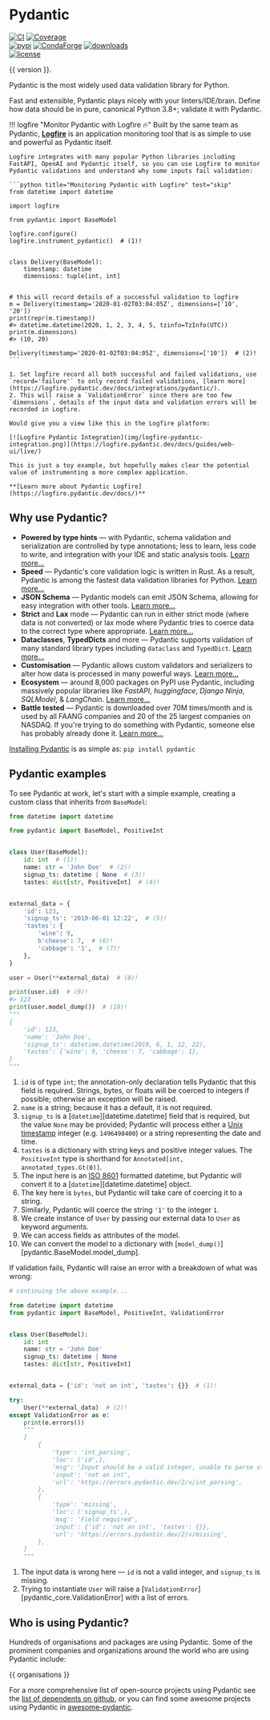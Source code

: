 # Pydantic

[![CI](https://img.shields.io/github/actions/workflow/status/pydantic/pydantic/ci.yml?branch=main&logo=github&label=CI)](https://github.com/pydantic/pydantic/actions?query=event%3Apush+branch%3Amain+workflow%3ACI)
[![Coverage](https://coverage-badge.samuelcolvin.workers.dev/pydantic/pydantic.svg)](https://github.com/pydantic/pydantic/actions?query=event%3Apush+branch%3Amain+workflow%3ACI)<br>
[![pypi](https://img.shields.io/pypi/v/pydantic.svg)](https://pypi.python.org/pypi/pydantic)
[![CondaForge](https://img.shields.io/conda/v/conda-forge/pydantic.svg)](https://anaconda.org/conda-forge/pydantic)
[![downloads](https://static.pepy.tech/badge/pydantic/month)](https://pepy.tech/project/pydantic)<br>
[![license](https://img.shields.io/github/license/pydantic/pydantic.svg)](https://github.com/pydantic/pydantic/blob/main/LICENSE)

{{ version }}.

Pydantic is the most widely used data validation library for Python.

Fast and extensible, Pydantic plays nicely with your linters/IDE/brain. Define how data should be in pure, canonical Python 3.8+; validate it with Pydantic.

!!! logfire "Monitor Pydantic with Logfire :fire:"
    Built by the same team as Pydantic, **[Logfire](https://pydantic.dev/logfire)** is an application monitoring tool that is as simple to use and powerful as Pydantic itself.

    Logfire integrates with many popular Python libraries including FastAPI, OpenAI and Pydantic itself, so you can use Logfire to monitor Pydantic validations and understand why some inputs fail validation:

    ```python title="Monitoring Pydantic with Logfire" test="skip"
    from datetime import datetime

    import logfire

    from pydantic import BaseModel

    logfire.configure()
    logfire.instrument_pydantic()  # (1)!


    class Delivery(BaseModel):
        timestamp: datetime
        dimensions: tuple[int, int]


    # this will record details of a successful validation to logfire
    m = Delivery(timestamp='2020-01-02T03:04:05Z', dimensions=['10', '20'])
    print(repr(m.timestamp))
    #> datetime.datetime(2020, 1, 2, 3, 4, 5, tzinfo=TzInfo(UTC))
    print(m.dimensions)
    #> (10, 20)

    Delivery(timestamp='2020-01-02T03:04:05Z', dimensions=['10'])  # (2)!
    ```

    1. Set logfire record all both successful and failed validations, use `record='failure'` to only record failed validations, [learn more](https://logfire.pydantic.dev/docs/integrations/pydantic/).
    2. This will raise a `ValidationError` since there are too few `dimensions`, details of the input data and validation errors will be recorded in Logfire.

    Would give you a view like this in the Logfire platform:

    [![Logfire Pydantic Integration](img/logfire-pydantic-integration.png)](https://logfire.pydantic.dev/docs/guides/web-ui/live/)

    This is just a toy example, but hopefully makes clear the potential value of instrumenting a more complex application.

    **[Learn more about Pydantic Logfire](https://logfire.pydantic.dev/docs/)**


## Why use Pydantic?

- **Powered by type hints** &mdash; with Pydantic, schema validation and serialization are controlled by type annotations; less to learn, less code to write, and integration with your IDE and static analysis tools. [Learn more…](why.md#type-hints)
- **Speed** &mdash; Pydantic's core validation logic is written in Rust. As a result, Pydantic is among the fastest data validation libraries for Python. [Learn more…](why.md#performance)
- **JSON Schema** &mdash; Pydantic models can emit JSON Schema, allowing for easy integration with other tools. [Learn more…](why.md#json-schema)
- **Strict** and **Lax** mode &mdash; Pydantic can run in either strict mode (where data is not converted) or lax mode where Pydantic tries to coerce data to the correct type where appropriate. [Learn more…](why.md#strict-lax)
- **Dataclasses**, **TypedDicts** and more &mdash; Pydantic supports validation of many standard library types including `dataclass` and `TypedDict`. [Learn more…](why.md#dataclasses-typeddict-more)
- **Customisation** &mdash; Pydantic allows custom validators and serializers to alter how data is processed in many powerful ways. [Learn more…](why.md#customisation)
- **Ecosystem** &mdash; around 8,000 packages on PyPI use Pydantic, including massively popular libraries like
  _FastAPI_, _huggingface_, _Django Ninja_, _SQLModel_, & _LangChain_. [Learn more…](why.md#ecosystem)
- **Battle tested** &mdash; Pydantic is downloaded over 70M times/month and is used by all FAANG companies and 20 of the 25 largest companies on NASDAQ. If you're trying to do something with Pydantic, someone else has probably already done it. [Learn more…](why.md#using-pydantic)

[Installing Pydantic](install.md) is as simple as: `pip install pydantic`

## Pydantic examples

To see Pydantic at work, let's start with a simple example, creating a custom class that inherits from `BaseModel`:

```python upgrade="skip" title="Validation Successful" requires="3.10"
from datetime import datetime

from pydantic import BaseModel, PositiveInt


class User(BaseModel):
    id: int  # (1)!
    name: str = 'John Doe'  # (2)!
    signup_ts: datetime | None  # (3)!
    tastes: dict[str, PositiveInt]  # (4)!


external_data = {
    'id': 123,
    'signup_ts': '2019-06-01 12:22',  # (5)!
    'tastes': {
        'wine': 9,
        b'cheese': 7,  # (6)!
        'cabbage': '1',  # (7)!
    },
}

user = User(**external_data)  # (8)!

print(user.id)  # (9)!
#> 123
print(user.model_dump())  # (10)!
"""
{
    'id': 123,
    'name': 'John Doe',
    'signup_ts': datetime.datetime(2019, 6, 1, 12, 22),
    'tastes': {'wine': 9, 'cheese': 7, 'cabbage': 1},
}
"""
```

1. `id` is of type `int`; the annotation-only declaration tells Pydantic that this field is required. Strings,
   bytes, or floats will be coerced to integers if possible; otherwise an exception will be raised.
2. `name` is a string; because it has a default, it is not required.
3. `signup_ts` is a [`datetime`][datetime.datetime] field that is required, but the value `None` may be provided;
   Pydantic will process either a [Unix timestamp](https://en.wikipedia.org/wiki/Unix_time) integer (e.g. `1496498400`)
   or a string representing the date and time.
4. `tastes` is a dictionary with string keys and positive integer values. The `PositiveInt` type is
   shorthand for `Annotated[int, annotated_types.Gt(0)]`.
5. The input here is an [ISO 8601](https://en.wikipedia.org/wiki/ISO_8601) formatted datetime, but Pydantic will
   convert it to a [`datetime`][datetime.datetime] object.
6. The key here is `bytes`, but Pydantic will take care of coercing it to a string.
7. Similarly, Pydantic will coerce the string `'1'` to the integer `1`.
8. We create instance of `User` by passing our external data to `User` as keyword arguments.
9. We can access fields as attributes of the model.
10. We can convert the model to a dictionary with [`model_dump()`][pydantic.BaseModel.model_dump].

If validation fails, Pydantic will raise an error with a breakdown of what was wrong:

```python upgrade="skip" title="Validation Error" test="skip" lint="skip"
# continuing the above example...

from datetime import datetime
from pydantic import BaseModel, PositiveInt, ValidationError


class User(BaseModel):
    id: int
    name: str = 'John Doe'
    signup_ts: datetime | None
    tastes: dict[str, PositiveInt]


external_data = {'id': 'not an int', 'tastes': {}}  # (1)!

try:
    User(**external_data)  # (2)!
except ValidationError as e:
    print(e.errors())
    """
    [
        {
            'type': 'int_parsing',
            'loc': ('id',),
            'msg': 'Input should be a valid integer, unable to parse string as an integer',
            'input': 'not an int',
            'url': 'https://errors.pydantic.dev/2/v/int_parsing',
        },
        {
            'type': 'missing',
            'loc': ('signup_ts',),
            'msg': 'Field required',
            'input': {'id': 'not an int', 'tastes': {}},
            'url': 'https://errors.pydantic.dev/2/v/missing',
        },
    ]
    """
```

1. The input data is wrong here &mdash; `id` is not a valid integer, and `signup_ts` is missing.
2. Trying to instantiate `User` will raise a [`ValidationError`][pydantic_core.ValidationError] with a list of errors.

## Who is using Pydantic?

Hundreds of organisations and packages are using Pydantic. Some of the prominent companies and organizations around the world who are using Pydantic include:

{{ organisations }}

For a more comprehensive list of open-source projects using Pydantic see the
[list of dependents on github](https://github.com/pydantic/pydantic/network/dependents), or you can find some awesome projects using Pydantic in [awesome-pydantic](https://github.com/Kludex/awesome-pydantic).
